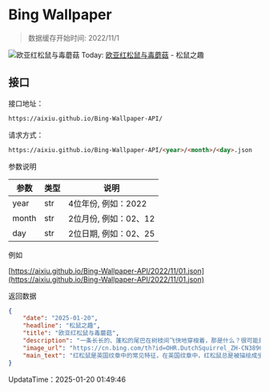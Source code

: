 # Bing Wallpaper

> 数据缓存开始时间: 2022/11/1

![欧亚红松鼠与毒蘑菇](https://cn.bing.com/th?id=OHR.DutchSquirrel_ZH-CN3896893818_1920x1080.webp)
Today: [欧亚红松鼠与毒蘑菇](https://cn.bing.com/th?id=OHR.DutchSquirrel_ZH-CN3896893818_1920x1080.webp) - 松鼠之趣

## 接口

接口地址：

```html
https://aixiu.github.io/Bing-Wallpaper-API/
```

请求方式：

```html
https://aixiu.github.io/Bing-Wallpaper-API/<year>/<month>/<day>.json
```

参数说明

| 参数 | 类型 | 说明 |
| - | - | - |
| year | str | 4位年份, 例如：2022 |
| month | str | 2位月份, 例如：02、12 |
| day | str | 2位日期, 例如：02、25 |

例如

[https://aixiu.github.io/Bing-Wallpaper-API/2022/11/01.json](https://aixiu.github.io/Bing-Wallpaper-API/2022/11/01.json)

返回数据

```json
{
    "date": "2025-01-20",
    "headline": "松鼠之趣",
    "title": "欧亚红松鼠与毒蘑菇",
    "description": "一条长长的、蓬松的尾巴在树枝间飞快地穿梭着，那是什么？很可能是松鼠。这些小啮齿动物几乎遍布全球，今天是它们的特殊日子：松鼠感谢日。这个非官方的节日是由北卡罗来纳州的一位野生动物康复师发起的，旨在鼓励人们为这些小动物留下种子和坚果。从只有5.5英寸长的侏儒松鼠，到超过4英尺长的不丹巨型飞松鼠，这些哺乳动物有各种各样的体型。",
    "image_url": "https://cn.bing.com/th?id=OHR.DutchSquirrel_ZH-CN3896893818_1920x1080.webp",
    "main_text": "红松鼠是英国纹章中的常见特征，在英国纹章中，红松鼠总是被描绘成坐着的姿态，并且经常敲打坚果。"
}
```

UpdataTime：2025-01-20 01:49:46
